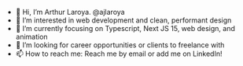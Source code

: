 - 👋 Hi, I’m Arthur Laroya. @ajlaroya
- 👀 I’m interested in web development and clean, performant design
- 🌱 I’m currently focusing on Typescript, Next JS 15, web design, and animation
- 💞️ I’m looking for career opportunities or clients to freelance with
- 📫 How to reach me: Reach me by email or add me on LinkedIn!

<!---
ajlaroya/ajlaroya is a ✨ special ✨ repository because its `README.md` (this file) appears on your GitHub profile.
You can click the Preview link to take a look at your changes.
--->

